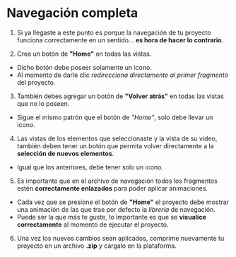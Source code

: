 # Navegación completa

1. Si ya llegaste a este punto es porque la navegación de tu proyecto funciona correctamente en un sentido... __es hora de hacer lo contrario__.

2. Crea un botón de __"Home"__ en todas las vistas.
- Dicho botón debe poseer solamente un icono.
- Al momento de darle clic _redirecciona directamente al primer fragmento_ del proyecto.

3. También debes agregar un botón de __"Volver atrás"__ en todas las vistas que no lo poseen.
- Sigue el mismo patrón que el botón de _"Home"_, solo debe llevar un icono.

4. Las vistas de los elementos que seleccionaste y la vista de su video, también deben tener un botón que permita volver directamente a la __selección de nuevos elementos__.
- Igual que los anteriores, debe tener solo un icono.

5. Es importante que en el archivo de navegación todos los fragmentos estén __correctamente enlazados__ para poder aplicar animaciones.
- Cada vez que se presione el botón de __"Home"__ el proyecto debe mostrar una animación de las que trae por defecto la _librería_ de navegación.
- Puede ser la que más te guste, lo importante es que se __visualice correctamente__ al momento de ejecutar el proyecto.

6. Una vez los nuevos cambios sean aplicados, comprime nuevamente tu proyecto en un archivo __.zip__ y cárgalo en la plataforma.